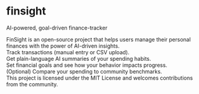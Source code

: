 # finsight
AI-powered, goal-driven finance-tracker

FinSight is an open-source project that helps users manage their personal finances with the power of AI-driven insights.<br>
Track transactions (manual entry or CSV upload).<br>
Get plain-language AI summaries of your spending habits.<br>
Set financial goals and see how your behavior impacts progress.<br>
(Optional) Compare your spending to community benchmarks.<br>
This project is licensed under the MIT License and welcomes contributions from the community.<br>

